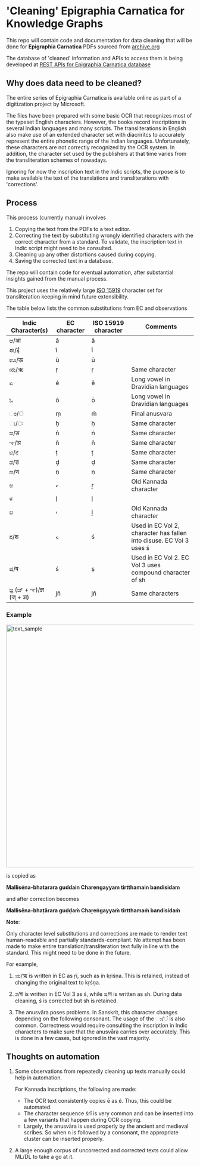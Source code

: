 # 'Cleaning' Epigraphia Carnatica for Knowledge Graphs

This repo will contain code and documentation for data cleaning that will be done for **Epigraphia Carnatica** PDFs sourced from [archive.org](https://archive.org/search.php?query=epigraphia%20carnatica)  

The database of 'cleaned' information and APIs to access them is being developed at [REST APIs for Epigraphia Carnatica database](https://github.com/ShreyasKolpe/epigraphia-rest-apis)

## Why does data need to be cleaned?
  

The entire series of Epigraphia Carnatica is available online as part of a digitization project by Microsoft.  
  
The files have been prepared with some basic OCR that recognizes most of the typeset English characters. However, the books record inscriptions in several Indian languages and many scripts. The transliterations in English also make use of an extended character set with diacriritcs to accurately represent the entire phonetic range of the Indian languages. Unfortunately, these characters are not correctly recognized by the OCR system. In addition, the character set used by the publishers at that time varies from the transliteration schemes of nowadays.  
  
Ignoring for now the inscription text in the Indic scripts, the purpose is to make available the text of the translations and transliterations with 'corrections'.  
  
## Process
  

This process (currently manual) involves
1. Copying the text from the PDFs to a text editor.
2. Correcting the text by substituting wrongly identified characters with the correct character from a standard. To validate, the inscription text in Indic script might need to be consulted.
3. Cleaning up any other distortions caused during copying.
4. Saving the corrected text in a database.  

The repo will contain code for eventual automation, after substantial insights gained from the manual process.  

This project uses the relatively large [ISO 15919](https://en.wikipedia.org/wiki/ISO_15919) character set for transliteration keeping in mind future extensibility.  

The table below lists the common substitutions from EC and observations  
  

| Indic Character(s) | EC character  | ISO 15919 character | Comments |
|--------------------|---------------|---------------------|----------|
| ಆ/आ               | â             | ā                   |          |
| ಈ/ई               | î             | ī                   |          |
| 󠁲ಊ/ऊ              | û             | ū                   |          |
| ಋ/ऋ               | ṛ             | ṛ                   | Same character|
| ಏ                  | é             | ē                   | Long vowel in Dravidian languages|
| ಓ                  | ô             | ō                   | Long vowel in Dravidian languages|
|  ಂ/ं              | ṃ             | ṁ                   | Final anusvara|
|  ಃ/ः              | ḥ             | ḥ                   | Same character|
| ಙ/ङ                | ṅ             | ṅ                   | Same character|
| ಞ/ञ               | ñ             | ñ                   | Same character|
| ಟ/ट                | ṭ             | ṭ                   | Same character|
| ಡ/ड                | ḍ             | ḍ                   | Same character|
| ಣ/ण                | ṇ             | ṇ                   | Same character|
| ಱ                  | <img width="11" alt="r_with_two_dots" src="https://user-images.githubusercontent.com/13967444/163586068-5ae9a75f-cac6-4011-a085-bfc3a284d005.png">| ṟ | Old Kannada character|
| ಳ                  | ḷ             | ḷ                   |          |
| ೞ                  | <img width="9" alt="l_with_two_dots" src="https://user-images.githubusercontent.com/13967444/163586110-fa6cebaa-6a75-4905-8d31-b9c61c772116.png">| ḻ  | Old Kannada character|
| ಶ/श                  | <img width="13" alt="s_with_left_acute" src="https://user-images.githubusercontent.com/13967444/163586201-4632fac8-8c1d-452a-8105-75b96a14554d.png">| ś | Used in EC Vol 2, character has fallen into disuse. EC Vol 3 uses ś|
| ಷ/ष                  | ś             | ṣ                   | Used in EC Vol 2. EC Vol 3 uses compound character of sh |
| ಜ್ಞ (ಜ್ + ಞ)/ज्ञ (ज् + ञ)| jñ            |jñ                   | Same characters|


### Example

<img width="650" alt="text_sample" src="https://user-images.githubusercontent.com/13967444/163585979-8b65ab14-748d-4dc0-93f6-df5a25f2c284.png">

is copied as  

**Malliséna-bhatarara guddain Charengayyam tirtthamain bandisidam**  

and after correction becomes

**Mallisēna-bhaṭārara guḍḍaṁ Chaṟeṅgayyaṁ tīrtthamaṁ bandisidaṁ**  


**Note**:  

Only character level substitutions and corrections are made to render text human-readable and partially standards-compliant. No attempt has been made to make entire translation/transliteration text fully in line with the standard. This might need to be done in the future.  

For example, 
1. ಋ/ऋ is written in EC as ṛi, such as in kṛiśṇa. This is retained, instead of changing the original text to kṛśṇa.

2. ಶ/श is written in EC Vol 3 as ś, while ಷ/ष is written as sh. During data cleaning, ś is corrected but sh is retained.

3. The anusvāra poses problems. In Sanskrit, this character changes depending on the following consonant. The usage of the ಂ/ं is also common. Correctness would require consulting the inscription in Indic characters to make sure that the anusvāra carries over accurately. This is done in a few cases, but ignored in the vast majority.

## Thoughts on automation

1. Some observations from repeatedly cleaning up texts manually could help in automation. 

    For Kannada inscriptions, the following are made:
    * The OCR text consistently copies ē as é. Thus, this could be automated.
    * The character sequence śrī is very common and can be inserted into a few variants that happen during OCR copying.
    * Largely, the anusvāra is used properly by the ancient and medieval scribes. So when n is followed by a consonant, the appropriate cluster can be inserted properly.

2. A large enough corpus of uncorrected and corrected texts could allow ML/DL to take a go at it.
